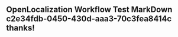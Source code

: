 <properties
ms.topic="hero-topic"
ms.test1="hero-topic"
ms.test2="test"/>


## OpenLocalization Workflow Test MarkDown c2e34fdb-0450-430d-aaa3-70c3fea8414c thanks!



<!--HONumber=Jul16_HO4-->


